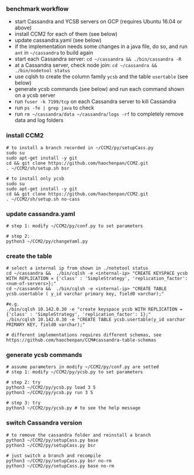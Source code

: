 
### benchmark workflow
- start Cassandra and YCSB servers on GCP (requires Ubuntu 16.04 or above)
- install CCM2 for each of them (see below)
- update cassandra.yaml (see below)
- if the implementation needs some changes in a java file, do so, and run `ant` in `~/cassandra` to build again
- start each Cassandra server: `cd ~/cassandra && ./bin/cassandra -R`
- at a Cassandra server, check node join: `cd ~/cassandra && ./bin/nodetool status`
- use cqlsh to create the column family `ycsb` and the table `usertable` (see below)
- generate ycsb commands (see below) and run each command shown on a ycsb server
- run `fuser -k 7199/tcp` on each Cassandra server to kill Cassandra
- run `ps -fe | grep java` to check
- run `rm ~/cassandra/data ~/cassandra/logs -rf` to completely remove data and log folders
### install CCM2 
```shell script
# to install a branch recorded in ~/CCM2/py/setupCass.py
sudo su
sudo apt-get install -y git
cd && git clone https://github.com/haochenpan/CCM2.git
. ~/CCM2/sh/setup.sh bsr

# to install only ycsb
sudo su
sudo apt-get install -y git
cd && git clone https://github.com/haochenpan/CCM2.git
. ~/CCM2/sh/setup.sh no-cass

```

### update cassandra.yaml
```shell script
# step 1: modify ~/CCM2/py/conf.py to set parameters

# step 2:
python3 ~/CCM2/py/changeYaml.py

```

### create the table
```shell script
# select a internal ip from shown in ./notetool status
cd ~/cassandra &&  ./bin/cqlsh -e <internal-ip> "CREATE KEYSPACE ycsb WITH REPLICATION = {'class' : 'SimpleStrategy', 'replication_factor': <num-of-servers>};"
cd ~/cassandra &&  ./bin/cqlsh -e <internal-ip> "CREATE TABLE ycsb.usertable ( y_id varchar primary key, field0 varchar);"

#e.g.
./bin/cqlsh 10.142.0.30 -e "create keyspace ycsb WITH REPLICATION = {'class' : 'SimpleStrategy', 'replication_factor': 1};"
./bin/cqlsh 10.142.0.30 -e "CREATE TABLE ycsb.usertable(y_id varchar PRIMARY KEY, field0 varchar);"

# different implementations requires different schemas, see https://github.com/haochenpan/CCM#cassandra-table-schemas
```

### generate ycsb commands
```shell script
# assume parameters in modify ~/CCM2/py/conf.py are setted
# step 1: modify ~/CCM2/py/ycsb.py to set parameters 

# step 2: try
python3 ~/CCM2/py/ycsb.py load 3 5
python3 ~/CCM2/py/ycsb.py run 3 5

# step 3: try
python3 ~/CCM2/py/ycsb.py # to see the help message
```


### switch Cassandra version
```shell script
# to remove the cassandra folder and reinstall a branch
python3 ~/CCM2/py/setupCass.py base
python3 ~/CCM2/py/setupCass.py bsr

# just switch a branch and recompile
python3 ~/CCM2/py/setupCass.py bsr no-rm
python3 ~/CCM2/py/setupCass.py base no-rm

```